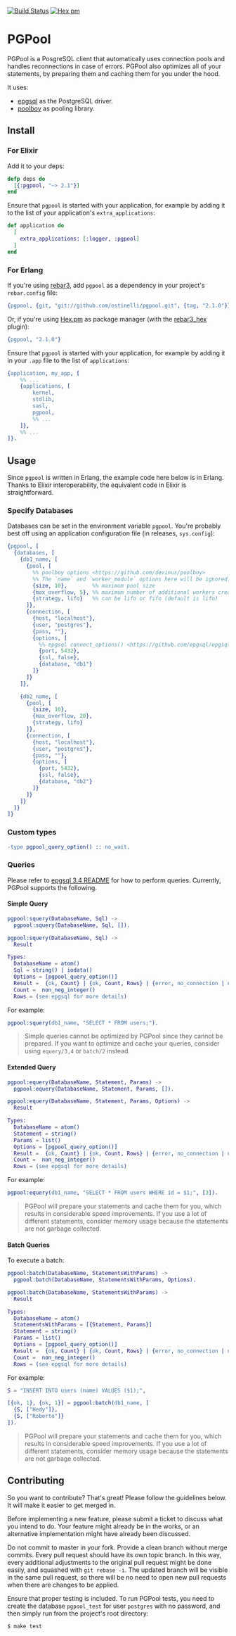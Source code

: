 
[![Build Status](https://travis-ci.org/ostinelli/pgpool.svg?branch=master)](https://travis-ci.org/ostinelli/pgpool)
[![Hex pm](https://img.shields.io/hexpm/v/pgpool.svg)](https://hex.pm/packages/pgpool)

# PGPool
PGPool is a PosgreSQL client that automatically uses connection pools and handles reconnections in case of errors.  PGPool also optimizes all of your statements, by preparing them and caching them for you under the hood.

It uses:

 * [epgsql](https://github.com/epgsql/epgsql) as the PostgreSQL driver.
 * [poolboy](https://github.com/devinus/poolboy) as pooling library.


## Install

### For Elixir
Add it to your deps:

```elixir
defp deps do
  [{:pgpool, "~> 2.1"}]
end
```

Ensure that `pgpool` is started with your application, for example by adding it to the list of your application's `extra_applications`:

```elixir
def application do
  [
    extra_applications: [:logger, :pgpool]
  ]
end
```

### For Erlang
If you're using [rebar3](https://github.com/erlang/rebar3), add `pgpool` as a dependency in your project's `rebar.config` file:

```erlang
{pgpool, {git, "git://github.com/ostinelli/pgpool.git", {tag, "2.1.0"}}}
```

Or, if you're using [Hex.pm](https://hex.pm/) as package manager (with the [rebar3_hex](https://github.com/hexpm/rebar3_hex) plugin):

```erlang
{pgpool, "2.1.0"}
```

Ensure that `pgpool` is started with your application, for example by adding it in your `.app` file to the list of `applications`:

```erlang
{application, my_app, [
    %% ...
    {applications, [
        kernel,
        stdlib,
        sasl,
        pgpool,
        %% ...
    ]},
    %% ...
]}.
```

## Usage
Since `pgpool` is written in Erlang, the example code here below is in Erlang. Thanks to Elixir interoperability, the equivalent code in Elixir is straightforward.


### Specify Databases
Databases can be set in the environment variable `pgpool`. You're probably best off using an application configuration file (in releases, `sys.config`):

```erlang
{pgpool, [
  {databases, [
    {db1_name, [
      {pool, [
        %% poolboy options <https://github.com/devinus/poolboy>
        %% The `name` and `worker_module` options here will be ignored.
        {size, 10},        %% maximum pool size
        {max_overflow, 5}, %% maximum number of additional workers created if pool is empty
        {strategy, lifo}   %% can be lifo or fifo (default is lifo)
      ]},
      {connection, [
        {host, "localhost"},
        {user, "postgres"},
        {pass, ""},
        {options, [
          %% epgsql connect_options() <https://github.com/epgsql/epgsql>
          {port, 5432},
          {ssl, false},
          {database, "db1"}
        ]}
      ]}
    ]},

    {db2_name, [
      {pool, [
        {size, 10},
        {max_overflow, 20},
        {strategy, lifo}
      ]},
      {connection, [
        {host, "localhost"},
        {user, "postgres"},
        {pass, ""},
        {options, [
          {port, 5432},
          {ssl, false},
          {database, "db2"}
        ]}
      ]}
    ]}
  ]}
]}
```

### Custom types

```erlang
-type pgpool_query_option() :: no_wait.
```

### Queries
Please refer to [epgsql 3.4 README](https://github.com/epgsql/epgsql/blob/3.4.0/README.md) for how to perform queries. Currently, PGPool supports the following.

#### Simple Query

```erlang
pgpool:squery(DatabaseName, Sql) ->
  pgpool:squery(DatabaseName, Sql, []).
```

```erlang
pgpool:squery(DatabaseName, Sql) ->
  Result

Types:
  DatabaseName = atom()
  Sql = string() | iodata()
  Options = [pgpool_query_option()]
  Result =  {ok, Count} | {ok, Count, Rows} | {error, no_connection | no_available_connections}
  Count =  non_neg_integer()
  Rows = (see epgsql for more details)
```

For example:

```erlang
pgpool:squery(db1_name, "SELECT * FROM users;").
```

> Simple queries cannot be optimized by PGPool since they cannot be prepared. If you want to optimize and cache your queries, consider using `equery/3,4` or `batch/2` instead.

#### Extended Query

```erlang
pgpool:equery(DatabaseName, Statement, Params) ->
  pgpool:equery(DatabaseName, Statement, Params, []).
```

```erlang
pgpool:equery(DatabaseName, Statement, Params, Options) ->
  Result

Types:
  DatabaseName = atom()
  Statement = string()
  Params = list()
  Options = [pgpool_query_option()]
  Result =  {ok, Count} | {ok, Count, Rows} | {error, no_connection | no_available_connections}
  Count =  non_neg_integer()
  Rows = (see epgsql for more details)
```

For example:

```erlang
pgpool:equery(db1_name, "SELECT * FROM users WHERE id = $1;", [3]).
```

> PGPool will prepare your statements and cache them for you, which results in considerable speed improvements. If you use a lot of different statements, consider memory usage because the statements are not garbage collected.

#### Batch Queries
To execute a batch:

```erlang
pgpool:batch(DatabaseName, StatementsWithParams) ->
  pgpool:batch(DatabaseName, StatementsWithParams, Options).
```

```erlang
pgpool:batch(DatabaseName, StatementsWithParams) ->
  Result

Types:
  DatabaseName = atom()
  StatementsWithParams = [{Statement, Params}]
  Statement = string()
  Params = list()
  Options = [pgpool_query_option()]
  Result =  {ok, Count} | {ok, Count, Rows} | {error, no_connection | no_available_connections}
  Count =  non_neg_integer()
  Rows = (see epgsql for more details)
```

For example:

```erlang
S = "INSERT INTO users (name) VALUES ($1);",

[{ok, 1}, {ok, 1}] = pgpool:batch(db1_name, [
  {S, ["Hedy"]},
  {S, ["Roberto"]}
]).
```

> PGPool will prepare your statements and cache them for you, which results in considerable speed improvements. If you use a lot of different statements, consider memory usage because the statements are not garbage collected.


## Contributing
So you want to contribute? That's great! Please follow the guidelines below. It will make it easier to get merged in.

Before implementing a new feature, please submit a ticket to discuss what you intend to do. Your feature might already be in the works, or an alternative implementation might have already been discussed.

Do not commit to master in your fork. Provide a clean branch without merge commits. Every pull request should have its own topic branch. In this way, every additional adjustments to the original pull request might be done easily, and squashed with `git rebase -i`. The updated branch will be visible in the same pull request, so there will be no need to open new pull requests when there are changes to be applied.

Ensure that proper testing is included. To run PGPool tests, you need to create the database `pgpool_test` for user `postgres` with no password, and then simply run from the project's root directory:

```
$ make test
```
